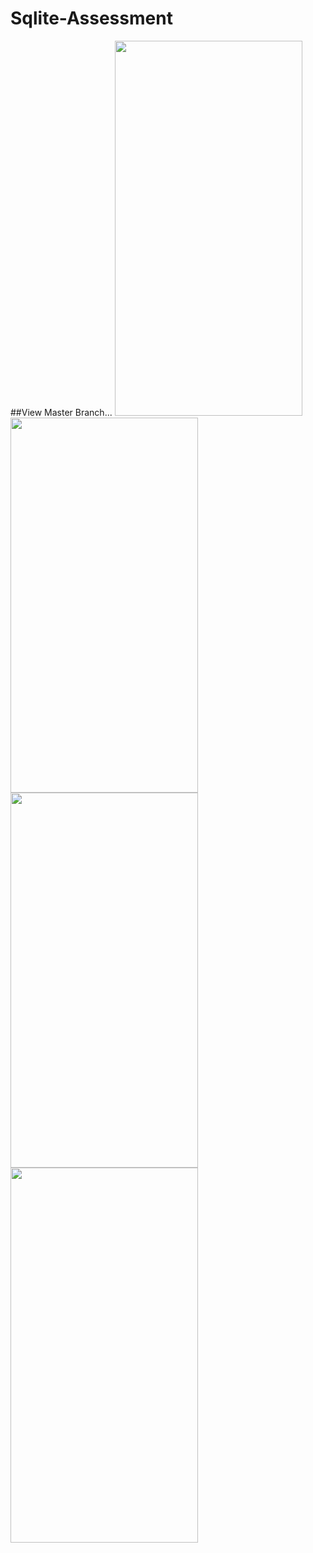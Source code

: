 # Sqlite-Assessment
##View Master Branch...
<img src="https://user-images.githubusercontent.com/54928561/143857201-0af12c46-de8c-40ec-a54f-ee1c9ba0f91c.jpg" width="300" height="600">
<img src="https://user-images.githubusercontent.com/54928561/143857789-32b315e1-5ec2-4e28-a2d6-d8086637421f.jpg" width="300" height="600">
<img src="https://user-images.githubusercontent.com/54928561/143857878-e3d2d860-6d7b-4da8-b386-44c925c1b34b.jpg" width="300" height="600">
<img src="https://user-images.githubusercontent.com/54928561/143857944-ada463ce-add9-418d-857d-8315d6c83099.jpg" width="300" height="600">
